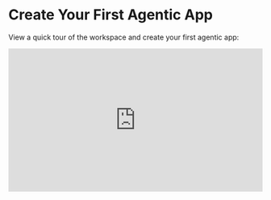 # Create Your First Agentic App

View a quick tour of the workspace and create your first agentic app:
<div style="padding:56.25% 0 0 0;position:relative;"><iframe src="https://player.vimeo.com/video/1058941749" style="position:absolute;top:0;left:0;width:100%;height:100%;" title="Agent Platform Overview" frameborder="0" allow="autoplay; picture-in-picture; web-share" referrerpolicy="strict-origin-when-cross-origin" allowfullscreen></iframe></div>